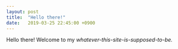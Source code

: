 ```yaml
---
layout: post
title:  "Hello there!"
date:   2019-03-25 22:45:00 +0900
---
```

Hello there! Welcome to my *whatever-this-site-is-supposed-to-be.*
